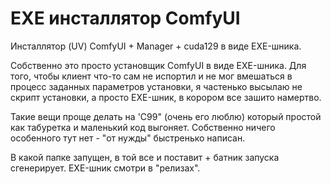 # EXE инсталлятор ComfyUI
Инсталлятор (UV) ComfyUI + Manager + cuda129 в виде EXE-шника.

Собственно это просто установщик ComfyUI в виде EXE-шника. Для того, чтобы клиент что-то сам не испортил и не мог вмешаться в процесс заданных параметров установки, я частенько высылаю не скрипт установки, а просто EXE-шник, в корором все зашито намертво.

Такие вещи проще делать на 'C99" (очень его люблю) который простой как табуретка и маленький код выгоняет. Собственно ничего особенного тут нет - "от нужды" быстренько написан.

В какой папке запущен, в той все и поставит + батник запуска сгенерирует. EXE-шник смотри в "релизах".
